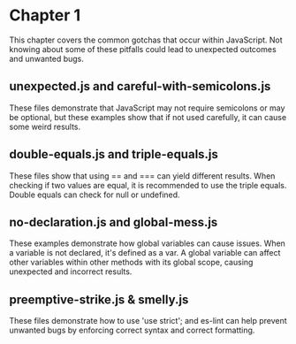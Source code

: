 # Chapter 1
This chapter covers the common gotchas that occur within JavaScript. Not knowing about some of these pitfalls could lead to unexpected outcomes and unwanted bugs.

## unexpected.js and careful-with-semicolons.js
These files demonstrate that JavaScript may not require semicolons or may be optional, but these examples show that if not used carefully, it can cause some weird results.

## double-equals.js and triple-equals.js
These files show that using == and === can yield different results. When checking if two values are equal, it is recommended to use the triple equals. Double equals can check for null or undefined.

## no-declaration.js and global-mess.js
These examples demonstrate how global variables can cause issues. When a variable is not declared, it's defined as a var. A global variable can affect other variables within other methods with its global scope, causing unexpected and incorrect results.

## preemptive-strike.js & smelly.js
These files demonstrate how to use 'use strict'; and es-lint can help prevent unwanted bugs by enforcing correct syntax and correct formatting.

